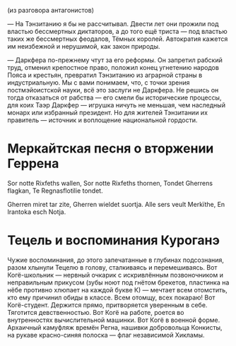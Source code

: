 (из разговора антагонистов)

— На Тэнзитанию я бы не рассчитывал. Двести лет они прожили под властью бессмертных диктаторов, а до того ещё триста — под властью таких же бессмертных феодалов, Тёмных королей. Автократия кажется им неизбежной и нерушимой, как закон природы.

— Даркфера по-прежнему чтут за его реформы. Он запретил рабский труд, отменил крепостное право, положил конец угнетению народов Пояса и крестьян, превратил Тэнзитанию из аграрной страны в индустриальную. Мы с вами понимаем, что, с точки зрения постмэйоистской науки, всё это заслуги не Даркфера. Не решись он тогда отказаться от рабства — его смели бы исторические процессы, для коих Таэр Даркфер — игрушка ничуть не меньшая, чем наследный монарх или избранный президент. Но для жителей Тэнзитании их правитель — источник и воплощение национальной гордости.

# Меркайтская песня о вторжении Геррена

Sor notte Rixfeths wallen,
Sor notte Rixfeths thornen,
Tondet Gherrens flagkan,
Te Regnasflotilie tondet.

Gherren miret tar zite,
Gherren wieldet suortja.
Alle sers veult Merkïthe,
En Irantoka esch Notja.

# Тецель и воспоминания Куроганэ

Чужие воспоминания, до этого запечатанные в глубинах подсознания, разом хлынули Тецелю в голову, сталкиваясь и перемешиваясь.
Вот Когё-школьник — нервный очкарик с искривлённым позвоночником и неправильным прикусом (зубы ноют под гнётом брекетов, пластинка на нёбе противно хлюпает на каждой букве К) — мечтает всем отомстить, кто ему причинил обиды в классе. Всем отомщу, всех покараю!
Вот Когё-студент. Держится прямо, притворяется уверенным в себе. Тяготится девственностью.
Вот Когё на работе, роется во внутренностях вычислительной машинки.
Вот Когё в военной форме. Архаичный камуфляж времён Регна, нашивки добровольца Конкисты, на рукаве красно-синяя полоска — флаг независимой Хикламы.
